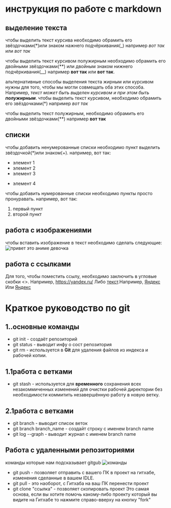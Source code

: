 # инструкция по работе с markdown

## выделение текста

чтобы выделить текст курсива необходимо обрамить его звёздочками(*)или знаком нажнего подчёркивания(_)
например *вот так* или _вот так_

чтобы выделить текст курсивом полужирным необходимо обрамить его двойными звёздочками(**) или двойным знаком нижнего подчёркивания(__)
например **вот так** или __вот так__.
 
альтернативные способы выделения текста жирным или курсивом нужны для того, чтобы мы могли совмещать оба этих способа. Например, _текст может быть выделен курсивом и при этом быть **полужирным**_.
чтобы выделить текст курсивом, необходимо обрамить его звёздочками(*)
например *вот так*

чтобы выделить текст полужирным, необходимо обрамить его двойными звёздочками(**)
например **вот так**
## списки

чтобы добавить ненумерованные списки необходимо пункт выделить звёздочкой(*)или знаком(+). например, вот так:
* элемент 1
* элемент 2
* элемент 3
+ элемент 4

чтобы добавить нумерованные списки необходимо пункты просто пронуравать. например, вот так:
1. первый пункт
2. второй пункт
## работа с изображениями

чтобы вставить изображение в текст необходимо сделать следующие:
![привет это аниме девочка](cute.jpg)
## работа с ссылками
Для того, чтобы поместить ссылу, необходимо заключить в угловые скобки <>. Например, <https://yandex.ru/>
Либо [текст](ссылка).Например, [Яндекс](https://yandex.ru/) 
Или [Яндекс](https://yandex.ru/ "Всплывающая подсказка")
# Краткое руководство по git
## 1..основные команды
* git init - создаёт репозиторий
* git status - выводит инфу о сост репозитория
* git rm - используется в __Git__ для удаления файлов из индекса и рабочей копии.
## 1.1работа с ветками
* git stash -  используется для **временного** сохранения всех незакоммиченных изменений для очистки рабочей директории без необходимости коммитить незавершённую работу в новую ветку.
## 2.1работа с ветками
* git branch - выводит список веток
* git branch branch_name - создайт строку с именем branch name
* git log --graph - выводит журнал с именем branch name
## Работа с удаленными репозиториями
команды которые нам подсказывает gitgub ![команды](image.png)
* git push - позволяет отправить с вашего ПК в проект на гитхабе, изменения сделанные в вашем IDLE.
* git pull - это наоборот, с Гитхаба на ваш ПК перенести проект
* git clone "ссылка" - позволяет скопировать проект
Это самая основа, если вы хотите помочь какому-либо проекту который вы видите на Гитхабе то нажмите справо-вверху на кнопку "fork"
